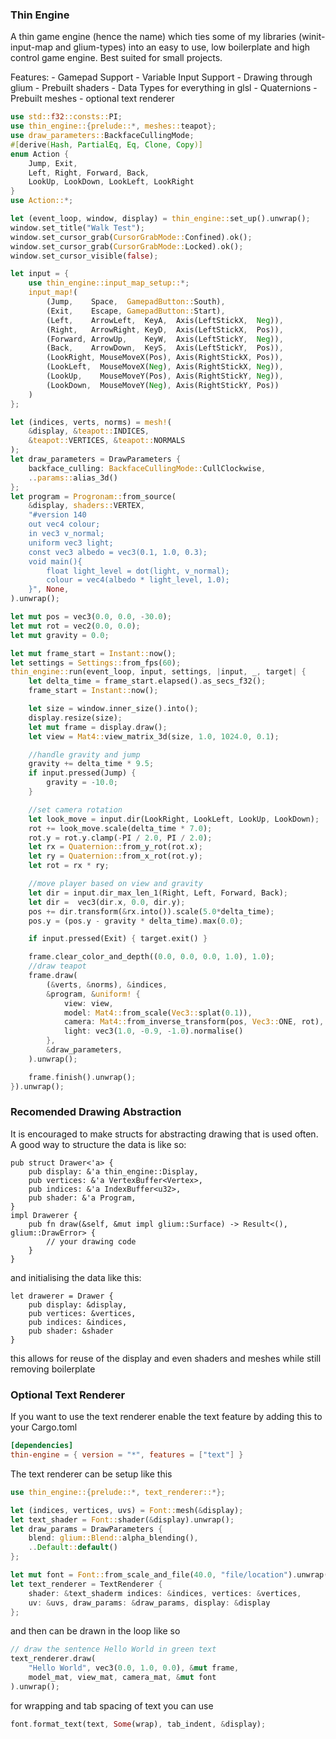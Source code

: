 ### Thin Engine
A thin game engine (hence the name) which ties some of my libraries (winit-input-map and glium-types)
into an easy to use, low boilerplate and high control game engine. Best suited for small projects.

Features:
    - Gamepad Support
    - Variable Input Support
    - Drawing through glium
    - Prebuilt shaders
    - Data Types for everything in glsl
    - Quaternions
    - Prebuilt meshes
    - optional text renderer
```rust
use std::f32::consts::PI;
use thin_engine::{prelude::*, meshes::teapot};
use draw_parameters::BackfaceCullingMode;
#[derive(Hash, PartialEq, Eq, Clone, Copy)]
enum Action {
    Jump, Exit,
    Left, Right, Forward, Back,
    LookUp, LookDown, LookLeft, LookRight
}
use Action::*;

let (event_loop, window, display) = thin_engine::set_up().unwrap();
window.set_title("Walk Test");
window.set_cursor_grab(CursorGrabMode::Confined).ok();
window.set_cursor_grab(CursorGrabMode::Locked).ok();
window.set_cursor_visible(false);

let input = {
    use thin_engine::input_map_setup::*;
    input_map!(
        (Jump,    Space,  GamepadButton::South),
        (Exit,    Escape, GamepadButton::Start),
        (Left,    ArrowLeft,  KeyA,  Axis(LeftStickX,  Neg)),
        (Right,   ArrowRight, KeyD,  Axis(LeftStickX,  Pos)),
        (Forward, ArrowUp,    KeyW,  Axis(LeftStickY,  Neg)),
        (Back,    ArrowDown,  KeyS,  Axis(LeftStickY,  Pos)),
        (LookRight, MouseMoveX(Pos), Axis(RightStickX, Pos)),
        (LookLeft,  MouseMoveX(Neg), Axis(RightStickX, Neg)),
        (LookUp,    MouseMoveY(Pos), Axis(RightStickY, Neg)),
        (LookDown,  MouseMoveY(Neg), Axis(RightStickY, Pos))
    )
};

let (indices, verts, norms) = mesh!(
    &display, &teapot::INDICES,
    &teapot::VERTICES, &teapot::NORMALS
);
let draw_parameters = DrawParameters {
    backface_culling: BackfaceCullingMode::CullClockwise,
    ..params::alias_3d()
};
let program = Progronam::from_source(
    &display, shaders::VERTEX,
    "#version 140
    out vec4 colour;
    in vec3 v_normal;
    uniform vec3 light;
    const vec3 albedo = vec3(0.1, 1.0, 0.3);
    void main(){
        float light_level = dot(light, v_normal);
        colour = vec4(albedo * light_level, 1.0);
    }", None,
).unwrap();

let mut pos = vec3(0.0, 0.0, -30.0);
let mut rot = vec2(0.0, 0.0);
let mut gravity = 0.0;

let mut frame_start = Instant::now();
let settings = Settings::from_fps(60);
thin_engine::run(event_loop, input, settings, |input, _, target| {
    let delta_time = frame_start.elapsed().as_secs_f32();
    frame_start = Instant::now();

    let size = window.inner_size().into();
    display.resize(size);
    let mut frame = display.draw();
    let view = Mat4::view_matrix_3d(size, 1.0, 1024.0, 0.1);

    //handle gravity and jump
    gravity += delta_time * 9.5;
    if input.pressed(Jump) {
        gravity = -10.0;
    }

    //set camera rotation
    let look_move = input.dir(LookRight, LookLeft, LookUp, LookDown);
    rot += look_move.scale(delta_time * 7.0);
    rot.y = rot.y.clamp(-PI / 2.0, PI / 2.0);
    let rx = Quaternion::from_y_rot(rot.x);
    let ry = Quaternion::from_x_rot(rot.y);
    let rot = rx * ry;

    //move player based on view and gravity
    let dir = input.dir_max_len_1(Right, Left, Forward, Back);
    let dir =  vec3(dir.x, 0.0, dir.y);
    pos += dir.transform(&rx.into()).scale(5.0*delta_time);
    pos.y = (pos.y - gravity * delta_time).max(0.0);

    if input.pressed(Exit) { target.exit() }

    frame.clear_color_and_depth((0.0, 0.0, 0.0, 1.0), 1.0);
    //draw teapot
    frame.draw(
        (&verts, &norms), &indices,
        &program, &uniform! {
            view: view,
            model: Mat4::from_scale(Vec3::splat(0.1)),
            camera: Mat4::from_inverse_transform(pos, Vec3::ONE, rot),
            light: vec3(1.0, -0.9, -1.0).normalise()
        },
        &draw_parameters,
    ).unwrap();

    frame.finish().unwrap();
}).unwrap();
```

### Recomended Drawing Abstraction
It is encouraged to make structs for abstracting drawing that is used often. A good way to structure the data is like so:
```
pub struct Drawer<'a> {
    pub display: &'a thin_engine::Display,
    pub vertices: &'a VertexBuffer<Vertex>,
    pub indices: &'a IndexBuffer<u32>,
    pub shader: &'a Program,
}
impl Drawerer {
    pub fn draw(&self, &mut impl glium::Surface) -> Result<(), glium::DrawError> {
        // your drawing code
    }
}
```
and initialising the data like this:
```
let drawerer = Drawer {
    pub display: &display,
    pub vertices: &vertices,
    pub indices: &indices,
    pub shader: &shader
}
```
this allows for reuse of the display and even shaders and meshes while still removing boilerplate

### Optional Text Renderer
If you want to use the text renderer enable the text feature by adding this to your Cargo.toml
```toml
[dependencies]
thin-engine = { version = "*", features = ["text"] }
```
The text renderer can be setup like this
```rust
use thin_engine::{prelude::*, text_renderer::*};

let (indices, vertices, uvs) = Font::mesh(&display);
let text_shader = Font::shader(&display).unwrap();
let draw_params = DrawParameters {
    blend: glium::Blend::alpha_blending(),
    ..Default::default()
};

let mut font = Font::from_scale_and_file(40.0, "file/location").unwrap();
let text_renderer = TextRenderer {
    shader: &text_shaderm indices: &indices, vertices: &vertices,
    uv: &uvs, draw_params: &draw_params, display: &display
};
```
and then can be drawn in the loop like so
```rust
// draw the sentence Hello World in green text
text_renderer.draw(
    "Hello World", vec3(0.0, 1.0, 0.0), &mut frame,
    model_mat, view_mat, camera_mat, &mut font
).unwrap();
```
for wrapping and tab spacing of text you can use
```rust
font.format_text(text, Some(wrap), tab_indent, &display);
```
